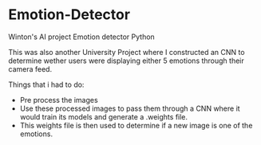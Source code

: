 # Emotion-Detector
Winton's AI project Emotion detector Python

This was also another University Project where I constructed an CNN to determine wether users were displaying either 5 emotions through their camera feed. 

Things that i had to do:
  - Pre process the images 
  - Use these processed images to pass them through a CNN where it would train its models and generate a .weights file.
  - This weights file is then used to determine if a new image is one of the emotions. 
